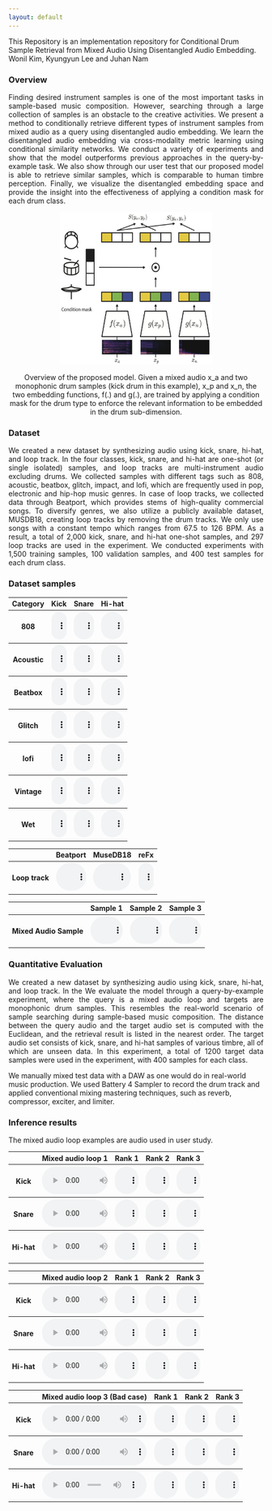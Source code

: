 ```yaml
---
layout: default
---
```


This Repository is an implementation repository for Conditional Drum Sample Retrieval from Mixed Audio Using Disentangled Audio Embedding. Wonil Kim, Kyungyun Lee and Juhan Nam



### Overview
<p align="justify">
Finding desired instrument samples is one of the most important tasks in sample-based music composition. However, searching through a large collection of samples is an obstacle to the creative activities. We present a method to conditionally retrieve different types of instrument samples from mixed audio as a query using disentangled audio embedding. We learn the disentangled audio embedding via cross-modality metric learning using conditional similarity networks. We conduct a variety of experiments and show that the model outperforms previous approaches in the query-by-example task. We also show through our user test that our proposed model is able to retrieve similar samples, which is comparable to human timbre perception. Finally, we visualize the disentangled embedding space and provide the insight into the effectiveness of applying a condition mask for each drum class.

</p>
<!-- <center>
![Model Architecture Ver 5 small artboard 2](./assets/img/figure1.png){: width="50%" height="50%"}
</center> -->

<center><img src="./assets/img/figure1.png" width="300" height="300"></center>

<p align="center"> 
Overview of the proposed model. Given a mixed audio x_a and two monophonic drum samples (kick drum in this example), x_p and x_n, the two embedding functions, f(.) and g(.), are trained by applying a condition mask for the drum type to enforce the relevant information to be embedded in the drum sub-dimension.

</p>

### Dataset
<p align="justify">
We created a new dataset by synthesizing audio using kick, snare, hi-hat, and loop track. In the four classes, kick, snare, and hi-hat are one-shot (or single isolated) samples, and loop tracks are multi-instrument audio excluding drums. We collected samples with different tags such as 808, acoustic, beatbox, glitch, impact, and lofi, which are frequently used in pop, electronic and hip-hop music genres. In case of loop tracks, we collected data through Beatport, which provides stems of high-quality commercial songs. To diversify genres, we also utilize a publicly available dataset, MUSDB18, creating loop tracks by removing the drum tracks. We only use songs with a constant tempo which ranges from 67.5 to 126 BPM. As a result, a total of 2,000 kick, snare, and hi-hat one-shot samples, and 297 loop tracks are used in the experiment. We conducted experiments with 1,500 training samples, 100 validation samples, and 400 test samples for each drum class.
</p>

### Dataset samples

<script>
function pauseOthers(ele) {
    $("audio").not(ele).each(function (index, audio) {audio.pause();});
}
</script>

<style>
.main-content table {
    display: inline-table;
}
table {
    table-layout:fixed;
    width: 100%;
    overflow: hidden;
}
#player{
    width: 100%;
}
</style>

<table>
    <tr>
        <th> Category </th>
        <th> Kick </th>
        <th> Snare </th>
        <th> Hi-hat </th>
    </tr>
    <tr>
        <th> 808 </th>
        <th> <audio controls id="player" onplay="pauseOthers(this);"><source src="assets/audios/808/sample1.wav" type="audio/mpeg"></audio> </th>
        <th> <audio controls id="player" onplay="pauseOthers(this);"><source src="assets/audios/808/sample2.wav" type="audio/mpeg"></audio> </th>
        <th> <audio controls id="player" onplay="pauseOthers(this);"><source src="assets/audios/808/sample3.wav" type="audio/mpeg"></audio> </th>
    </tr>
    <tr>
        <th> Acoustic </th>
        <th> <audio controls id="player" onplay="pauseOthers(this);"><source src="assets/audios/Acoustic/sample1.wav" type="audio/mpeg"></audio> </th>
        <th> <audio controls id="player" onplay="pauseOthers(this);"><source src="assets/audios/Acoustic/sample2.wav" type="audio/mpeg"></audio> </th>
        <th> <audio controls id="player" onplay="pauseOthers(this);"><source src="assets/audios/Acoustic/sample3.wav" type="audio/mpeg"></audio> </th>
    </tr>
    <tr>
        <th> Beatbox </th>
        <th> <audio controls id="player" onplay="pauseOthers(this);"><source src="assets/audios/Beatbox/sample1.wav" type="audio/mpeg"></audio> </th>
        <th> <audio controls id="player" onplay="pauseOthers(this);"><source src="assets/audios/Beatbox/sample2.wav" type="audio/mpeg"></audio> </th>
        <th> <audio controls id="player" onplay="pauseOthers(this);"><source src="assets/audios/Beatbox/sample3.wav" type="audio/mpeg"></audio> </th>
    </tr>
    <tr>
        <th> Glitch </th>
        <th> <audio controls id="player" onplay="pauseOthers(this);"><source src="assets/audios/Glitch/sample1.wav" type="audio/mpeg"></audio> </th>
        <th> <audio controls id="player" onplay="pauseOthers(this);"><source src="assets/audios/Glitch/sample2.wav" type="audio/mpeg"></audio> </th>
        <th> <audio controls id="player" onplay="pauseOthers(this);"><source src="assets/audios/Glitch/sample3.wav" type="audio/mpeg"></audio> </th>
    </tr>
    <tr>
        <th> lofi </th>
        <th> <audio controls id="player" onplay="pauseOthers(this);"><source src="assets/audios/lofi/sample1.wav" type="audio/mpeg"></audio> </th>
        <th> <audio controls id="player" onplay="pauseOthers(this);"><source src="assets/audios/lofi/sample2.wav" type="audio/mpeg"></audio> </th>
        <th> <audio controls id="player" onplay="pauseOthers(this);"><source src="assets/audios/lofi/sample3.wav" type="audio/mpeg"></audio> </th>
    </tr>
    <tr>
        <th> Vintage </th>
        <th> <audio controls id="player" onplay="pauseOthers(this);"><source src="assets/audios/Vintage/sample1.wav" type="audio/mpeg"></audio> </th>
        <th> <audio controls id="player" onplay="pauseOthers(this);"><source src="assets/audios/Vintage/sample2.wav" type="audio/mpeg"></audio> </th>
        <th> <audio controls id="player" onplay="pauseOthers(this);"><source src="assets/audios/Vintage/sample3.wav" type="audio/mpeg"></audio> </th>
    </tr>
    <tr>
        <th> Wet </th>
        <th> <audio controls id="player" onplay="pauseOthers(this);"><source src="assets/audios/Wet/sample1.wav" type="audio/mpeg"></audio> </th>
        <th> <audio controls id="player" onplay="pauseOthers(this);"><source src="assets/audios/Wet/sample2.wav" type="audio/mpeg"></audio> </th>
        <th> <audio controls id="player" onplay="pauseOthers(this);"><source src="assets/audios/Wet/sample3.wav" type="audio/mpeg"></audio> </th>
    </tr>
</table>

<table>
    <tr>
        <th>  </th>
        <th> Beatport </th>
        <th> MuseDB18 </th>
        <th> reFx </th>
    </tr>
    <tr>
        <th> Loop track </th>
        <th> <audio controls id="player" onplay="pauseOthers(this);"><source src="assets/audios/Loop/Beatport.wav" type="audio/mpeg"></audio> </th>
        <th> <audio controls id="player" onplay="pauseOthers(this);"><source src="assets/audios/Loop/MuseDB18.wav" type="audio/mpeg"></audio> </th>
        <th> <audio controls id="player" onplay="pauseOthers(this);"><source src="assets/audios/Loop/reFx.wav" type="audio/mpeg"></audio> </th>
    </tr>
</table>

<table>
    <tr>
        <th>  </th>
        <th> Sample 1 </th>
        <th> Sample 2 </th>
        <th> Sample 3 </th>
    </tr>
    <tr>
        <th> Mixed Audio Sample </th>
        <th> <audio controls id="player" onplay="pauseOthers(this);"><source src="assets/audios/mixed/sample1.wav" type="audio/mpeg"></audio> </th>
        <th> <audio controls id="player" onplay="pauseOthers(this);"><source src="assets/audios/mixed/sample2.wav" type="audio/mpeg"></audio> </th>
        <th> <audio controls id="player" onplay="pauseOthers(this);"><source src="assets/audios/mixed/sample3.wav" type="audio/mpeg"></audio> </th>
    </tr>
</table>

### Quantitative Evaluation
<p align="justify">
We created a new dataset by synthesizing audio using kick, snare, hi-hat, and loop track. In the We evaluate the model through a query-by-example experiment, where the query is a mixed audio loop and targets are monophonic drum samples. This resembles the real-world scenario of sample searching during sample-based music composition. The distance between the query audio and the target audio set is computed with the Euclidean, and the retrieval result is listed in the nearest order. The target audio set consists of kick, snare, and hi-hat samples of various timbre, all of which are unseen data. In this experiment, a total of 1200 target data samples were used in the experiment, with 400 samples for each class. 

We manually mixed test data with a DAW as one would do in real-world music production. We used Battery 4 Sampler to record the drum track and applied conventional mixing mastering techniques, such as reverb, compressor, exciter, and limiter. 

</p>

### Inference results

<p align="justify">
The mixed audio loop examples are audio used in user study.

<table>
    <tr>
        <th>  </th>
        <th> Mixed audio loop 1 </th>
        <th> Rank 1 </th>
        <th> Rank 2 </th>
        <th> Rank 3 </th>
    </tr>
    <tr>
        <th> Kick </th>
        <th> <audio controls id="player" onplay="pauseOthers(this);"><source src="assets/audios/result/128.0_15 test 000_Hats acoustic 077_Kick acoustic 058_Snare acoustic 062.wav" type="audio/mpeg"></audio> </th>
        <th> <audio controls id="player" onplay="pauseOthers(this);"><source src="assets/audios/result/Kick acoustic 058.wav" type="audio/mpeg"></audio> </th>
        <th> <audio controls id="player" onplay="pauseOthers(this);"><source src="assets/audios/result/Kick impact 170.wav" type="audio/mpeg"></audio> </th>
        <th> <audio controls id="player" onplay="pauseOthers(this);"><source src="assets/audios/result/Kick acoustic 049.wav" type="audio/mpeg"></audio> </th>
    </tr>
        <tr>
        <th> Snare </th>
        <th> <audio controls id="player" onplay="pauseOthers(this);"><source src="assets/audios/result/128.0_15 test 000_Hats acoustic 077_Kick acoustic 058_Snare acoustic 062.wav" type="audio/mpeg"></audio> </th>
        <th> <audio controls id="player" onplay="pauseOthers(this);"><source src="assets/audios/result/Snare acoustic 062.wav" type="audio/mpeg"></audio> </th>
        <th> <audio controls id="player" onplay="pauseOthers(this);"><source src="assets/audios/result/Snare acoustic 061.wav" type="audio/mpeg"></audio> </th>
        <th> <audio controls id="player" onplay="pauseOthers(this);"><source src="assets/audios/result/Snare glitch 195.wav" type="audio/mpeg"></audio> </th>
    </tr>
        <tr>
        <th> Hi-hat </th>
        <th> <audio controls id="player" onplay="pauseOthers(this);"><source src="assets/audios/result/128.0_15 test 000_Hats acoustic 077_Kick acoustic 058_Snare acoustic 062.wav" type="audio/mpeg"></audio> </th>
        <th> <audio controls id="player" onplay="pauseOthers(this);"><source src="assets/audios/result/Hats acoustic 078.wav" type="audio/mpeg"></audio> </th>
        <th> <audio controls id="player" onplay="pauseOthers(this);"><source src="assets/audios/result/Hats acoustic 077.wav" type="audio/mpeg"></audio> </th>
        <th> <audio controls id="player" onplay="pauseOthers(this);"><source src="assets/audios/result/Hats shaker 286.wav" type="audio/mpeg"></audio> </th>
    </tr>
</table>

<table>
    <tr>
        <th>  </th>
        <th> Mixed audio loop 2 </th>
        <th> Rank 1 </th>
        <th> Rank 2 </th>
        <th> Rank 3 </th>
    </tr>
    <tr>
        <th> Kick </th>
        <th> <audio controls id="player" onplay="pauseOthers(this);"><source src="assets/audios/result/100.0_5 test 000_Hats closed 151_Kick glitch 132_Snare clap 134.wav" type="audio/mpeg"></audio> </th>
        <th> <audio controls id="player" onplay="pauseOthers(this);"><source src="assets/audios/result/Kick glitch 132.wav" type="audio/mpeg"></audio> </th>
        <th> <audio controls id="player" onplay="pauseOthers(this);"><source src="assets/audios/result/Kick glitch 130.wav" type="audio/mpeg"></audio> </th>
        <th> <audio controls id="player" onplay="pauseOthers(this);"><source src="assets/audios/result/Kick glitch 142.wav" type="audio/mpeg"></audio> </th>
    </tr>
        <tr>
        <th> Snare </th>
        <th> <audio controls id="player" onplay="pauseOthers(this);"><source src="assets/audios/result/100.0_5 test 000_Hats closed 151_Kick glitch 132_Snare clap 134.wav" type="audio/mpeg"></audio> </th>
        <th> <audio controls id="player" onplay="pauseOthers(this);"><source src="assets/audios/result/Snare clap 134.wav" type="audio/mpeg"></audio> </th>
        <th> <audio controls id="player" onplay="pauseOthers(this);"><source src="assets/audios/result/Snare clap 151.wav" type="audio/mpeg"></audio> </th>
        <th> <audio controls id="player" onplay="pauseOthers(this);"><source src="assets/audios/result/Snare glitch 197.wav" type="audio/mpeg"></audio> </th>
    </tr>
        <tr>
        <th> Hi-hat </th>
        <th> <audio controls id="player" onplay="pauseOthers(this);"><source src="assets/audios/result/100.0_5 test 000_Hats closed 151_Kick glitch 132_Snare clap 134.wav" type="audio/mpeg"></audio> </th>
        <th> <audio controls id="player" onplay="pauseOthers(this);"><source src="assets/audios/result/Hats glitch 186.wav" type="audio/mpeg"></audio> </th>
        <th> <audio controls id="player" onplay="pauseOthers(this);"><source src="assets/audios/result/Hats urban 333.wav" type="audio/mpeg"></audio> </th>
        <th> <audio controls id="player" onplay="pauseOthers(this);"><source src="assets/audios/result/Hats 808 015.wav" type="audio/mpeg"></audio> </th>
    </tr>
</table>

<table>
    <tr>
        <th>  </th>
        <th> Mixed audio loop 3 (Bad case) </th>
        <th> Rank 1 </th>
        <th> Rank 2 </th>
        <th> Rank 3 </th>
    </tr>
    <tr>
        <th> Kick </th>
        <th> <audio controls id="player" onplay="pauseOthers(this);"><source src="assets/audios/result/128.0_10 test 000_Hats shaker 310_Kick urban 296_Snare beatbox 117.wav" type="audio/mpeg"></audio> </th>
        <th> <audio controls id="player" onplay="pauseOthers(this);"><source src="assets/audios/result/Kick wet 366.wav" type="audio/mpeg"></audio> </th>
        <th> <audio controls id="player" onplay="pauseOthers(this);"><source src="assets/audios/result/Snare synth 276.wav" type="audio/mpeg"></audio> </th>
        <th> <audio controls id="player" onplay="pauseOthers(this);"><source src="assets/audios/result/Kick 808 003.wav" type="audio/mpeg"></audio> </th>
    </tr>
        <tr>
        <th> Snare </th>
        <th> <audio controls id="player" onplay="pauseOthers(this);"><source src="assets/audios/result/128.0_10 test 000_Hats shaker 310_Kick urban 296_Snare beatbox 117.wav" type="audio/mpeg"></audio> </th>
        <th> <audio controls id="player" onplay="pauseOthers(this);"><source src="assets/audios/result/Snare synth 242.wav" type="audio/mpeg"></audio> </th>
        <th> <audio controls id="player" onplay="pauseOthers(this);"><source src="assets/audios/result/Snare 808 005.wav" type="audio/mpeg"></audio> </th>
        <th> <audio controls id="player" onplay="pauseOthers(this);"><source src="assets/audios/result/Hats acoustic 061.wav" type="audio/mpeg"></audio> </th>
    </tr>
        <tr>
        <th> Hi-hat </th>
        <th> <audio controls id="player" onplay="pauseOthers(this);"><source src="assets/audios/result/128.0_10 test 000_Hats shaker 310_Kick urban 296_Snare beatbox 117.wav" type="audio/mpeg"></audio> </th>
        <th> <audio controls id="player" onplay="pauseOthers(this);"><source src="assets/audios/result/Hats shaker 303.wav" type="audio/mpeg"></audio> </th>
        <th> <audio controls id="player" onplay="pauseOthers(this);"><source src="assets/audios/result/Snare urban 280.wav" type="audio/mpeg"></audio> </th>
        <th> <audio controls id="player" onplay="pauseOthers(this);"><source src="assets/audios/result/Hats open 276.wav" type="audio/mpeg"></audio> </th>
    </tr>
</table>


